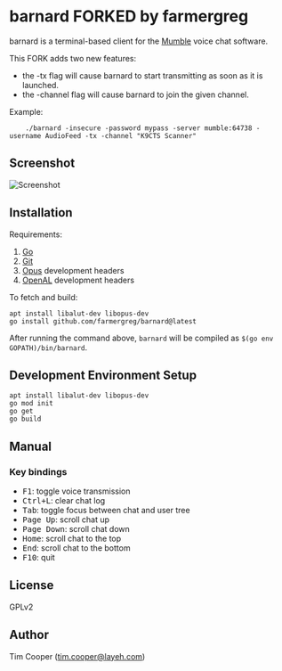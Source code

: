 # barnard FORKED by farmergreg

barnard is a terminal-based client for the [Mumble](https://mumble.info) voice
chat software.

This FORK adds two new features:

- the -tx flag will cause barnard to start transmitting as soon as it is launched.
- the -channel flag will cause barnard to join the given channel.

Example:
````
    ./barnard -insecure -password mypass -server mumble:64738 -username AudioFeed -tx -channel "K9CTS Scanner"
````

## Screenshot
![Screenshot](https://i.imgur.com/B8ldT5k.png)

## Installation

Requirements:

1. [Go](https://golang.org/)
2. [Git](https://git-scm.com/)
3. [Opus](https://opus-codec.org/) development headers
4. [OpenAL](http://kcat.strangesoft.net/openal.html) development headers

To fetch and build:

````
apt install libalut-dev libopus-dev
go install github.com/farmergreg/barnard@latest
````

After running the command above, `barnard` will be compiled as `$(go env GOPATH)/bin/barnard`.

## Development Environment Setup

````
apt install libalut-dev libopus-dev
go mod init
go get
go build
````

## Manual

### Key bindings

- <kbd>F1</kbd>: toggle voice transmission
- <kbd>Ctrl+L</kbd>: clear chat log
- <kbd>Tab</kbd>: toggle focus between chat and user tree
- <kbd>Page Up</kbd>: scroll chat up
- <kbd>Page Down</kbd>: scroll chat down
- <kbd>Home</kbd>: scroll chat to the top
- <kbd>End</kbd>: scroll chat to the bottom
- <kbd>F10</kbd>: quit

## License

GPLv2

## Author

Tim Cooper (<tim.cooper@layeh.com>)
